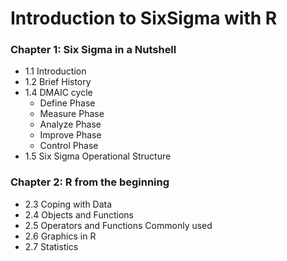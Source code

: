 Introduction to SixSigma with R
=================================
### Chapter 1: Six Sigma in a Nutshell
- 1.1 Introduction
- 1.2 Brief History
- 1.4 DMAIC cycle
  - Define Phase
  - Measure Phase
  - Analyze Phase
  - Improve Phase
  - Control Phase
- 1.5 Six Sigma Operational Structure

### Chapter 2: R from the beginning

- 2.3 Coping with Data
- 2.4 Objects and Functions
- 2.5 Operators and Functions Commonly used
- 2.6 Graphics in R
- 2.7 Statistics
